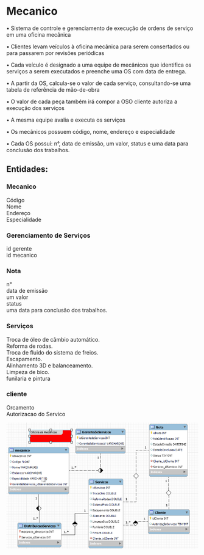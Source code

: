 # Mecanico
&#x2022; Sistema de controle e gerenciamento de execução de ordens de serviço em uma oficina mecânica

&#x2022;
Clientes levam veículos à oficina mecânica para serem consertados ou para passarem por revisões  periódicas

&#x2022;
Cada veículo é designado a uma equipe de mecânicos que identifica os serviços a serem executados e preenche uma OS com data de entrega.

&#x2022;
A partir da OS, calcula-se o valor de cada serviço, consultando-se uma tabela de referência de mão-de-obra

&#x2022;
O valor de cada peça também irá compor a OSO cliente autoriza a execução dos serviços

&#x2022;
A mesma equipe avalia e executa os serviços

&#x2022;
Os mecânicos possuem código, nome, endereço e especialidade

&#x2022;
Cada OS possui: n°, data de emissão, um valor, status e uma data para conclusão dos trabalhos.

## Entidades:

### Mecanico

Código<br>
Nome<br>
Endereço<br>
Especialidade<br>

### Gerenciamento de Serviços

id gerente<br>
id mecanico

### Nota

n° <br>
data de emissão<br>
um valor<br>
status <br>
uma data para conclusão dos trabalhos.<br/>


### Serviços

Troca de óleo de câmbio automático.<br>
Reforma de rodas. <br>
Troca de fluido do sistema de freios.<br>
Escapamento. <br>
Alinhamento 3D e balanceamento.<br>
Limpeza de bico.<br>
funilaria e pintura<br/>


### cliente
Orcamento<br>
Autorizacao do Servico<br>


<img
  class="Mecanico"
  src="fluxo.png"
  alt="" />
